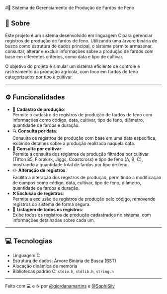#🌾 Sistema de Gerenciamento de Produção de Fardos de Feno

## 📌 Sobre

Este projeto é um sistema desenvolvido em linguagem C para gerenciar registros de produção de fardos de feno. Utilizando uma árvore binária de busca como estrutura de dados principal, o sistema permite armazenar, consultar, alterar e excluir informações sobre a produção de fardos com base em diferentes critérios, como data e tipo de cultivar.

O objetivo do projeto é simular um sistema eficiente de controle e rastreamento da produção agrícola, com foco em fardos de feno categorizados por tipo e cultivar.

---

## ⚙️ Funcionalidades

- 🌱 **Cadastro de produção**:  
Permite o cadastro de registros de produção de fardos de feno com informações como código, data, cultivar, tipo de feno, diâmetro, quantidade de fardos e duração.
- 🔍 **Consulta por data**:  
Consulta os registros de produção com base em uma data específica, exibindo detalhes sobre a produção realizada naquela data.
- 🌾 **Consulta por cultivar**:  
Permite a consulta dos registros de produção filtrados por cultivar (Tifton 85, Florakirk, Jiggs, Coastcross) e tipo de feno (A, B, C), mostrando a quantidade total de fardos por tipo de feno.
- ✏️ **Alteração de registros**:  
Facilita a alteração dos registros de produção, permitindo a modificação de campos como código, data, cultivar, tipo de feno, diâmetro, quantidade de fardos e duração.
- ❌ **Exclusão de registros**:  
Permite a exclusão de registros de produção pelo código, removendo registros do sistema de forma segura.
- 📑 **Listagem de todos os registros**:  
Exibe todos os registros de produção cadastrados no sistema, com informações detalhadas sobre cada um.

---

## 💻 Tecnologias

- Linguagem C
- Estrutura de dados: Árvore Binária de Busca (BST)
- Alocação dinâmica de memória
- Bibliotecas padrão C: `stdio.h`, `stdlib.h`, `string.h`

---

Feito com 💻 e ☕ por [@giordanamartins](https://github.com/giordanamartins) e [@SophiSilv](https://github.com/SophiSilv)
